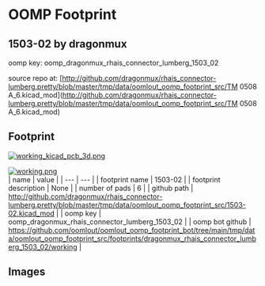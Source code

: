 # OOMP Footprint  
## 1503-02  by dragonmux  
  
oomp key: oomp_dragonmux_rhais_connector_lumberg_1503_02  
  
source repo at: [http://github.com/dragonmux/rhais_connector-lumberg.pretty/blob/master/tmp/data/oomlout_oomp_footprint_src/TM 0508 A_6.kicad_mod](http://github.com/dragonmux/rhais_connector-lumberg.pretty/blob/master/tmp/data/oomlout_oomp_footprint_src/TM 0508 A_6.kicad_mod)  
## Footprint  
  
[![working_kicad_pcb_3d.png](working_kicad_pcb_3d_600.png)](working_kicad_pcb_3d.png)  
  
[![working.png](working_600.png)](working.png)  
| name | value | 
| --- | --- | 
| footprint name | 1503-02 | 
| footprint description | None | 
| number of pads | 6 | 
| github path | http://github.com/dragonmux/rhais_connector-lumberg.pretty/blob/master/tmp/data/oomlout_oomp_footprint_src/1503-02.kicad_mod | 
| oomp key | oomp_dragonmux_rhais_connector_lumberg_1503_02 | 
| oomp bot github | https://github.com/oomlout/oomlout_oomp_footprint_bot/tree/main/tmp/data/oomlout_oomp_footprint_src/footprints/dragonmux_rhais_connector_lumberg_1503_02/working | 
## Images  
